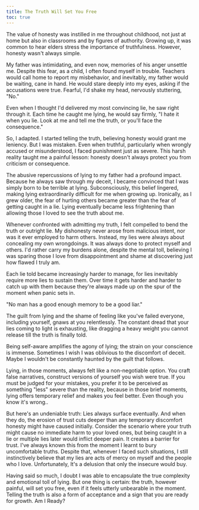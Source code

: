 ```yaml
---
title: The Truth Will Set You Free
toc: true
---
```


The value of honesty was instilled in me throughout childhood, not just at home but also in classrooms and by figures of authority. Growing up, it was common to hear elders stress the importance of truthfulness. However, honesty wasn't always simple.

My father was intimidating, and even now, memories of his anger unsettle me. Despite this fear, as a child, I often found myself in trouble. Teachers would call home to report my misbehavior, and inevitably, my father would be waiting, cane in hand. He would stare deeply into my eyes, asking if the accusations were true. Fearful, I'd shake my head, nervously stuttering, "No."

Even when I thought I'd delivered my most convincing lie, he saw right through it. Each time he caught me lying, he would say firmly, "I hate it when you lie. Look at me and tell me the truth, or you'll face the consequence."

So, I adapted. I started telling the truth, believing honesty would grant me leniency. But I was mistaken. Even when truthful, particularly when wrongly accused or misunderstood, I faced punishment just as severe. This harsh reality taught me a painful lesson: honesty doesn't always protect you from criticism or consequence.

The abusive repercussions of lying to my father had a profound impact. Because he always saw through my deceit, I became convinced that I was simply born to be terrible at lying. Subconsciously, this belief lingered, making lying extraordinarily difficult for me when growing up. Ironically, as I grew older, the fear of hurting others became greater than the fear of getting caught in a lie. Lying eventually became less frightening than allowing those I loved to see the truth about me. 

Whenever confronted with admitting my truth, I felt compelled to bend the truth or outright lie. My dishonesty never arose from malicious intent, nor was it ever employed to harm others. Instead, my lies were always about concealing my own wrongdoings. It was always done to protect myself and others. I'd rather carry my burdens alone, despite the mental toll, believing I was sparing those I love from disappointment and shame at discovering just how flawed I truly am.

Each lie told became increasingly harder to manage, for lies inevitably require more lies to sustain them. Over time it gets harder and harder to catch up with them because they're always made up on the spur of the moment when panic sets in.

"No man has a good enough memory to be a good liar."

The guilt from lying and the shame of feeling like you've failed everyone, including yourself, gnaws at you relentlessly. The constant dread that your lies coming to light is exhausting, like dragging a heavy weight you cannot release till the truth is finally told.

Being self-aware amplifies the agony of lying; the strain on your conscience is immense. Sometimes I wish I was oblivious to the discomfort of deceit. Maybe I wouldn't be constantly haunted by the guilt that follows.

Lying, in those moments, always felt like a non-negotiable option. You craft false narratives, construct versions of yourself you wish were true. If you must be judged for your mistakes, you prefer it to be perceived as something "less" severe than the reality, because in those brief moments, lying offers temporary relief and makes you feel better. Even though you know it's wrong..

But here's an undeniable truth: Lies always surface eventually. And when they do, the erosion of trust cuts deeper than any temporary discomfort honesty might have caused initially. Consider the scenario where your truth might cause no immediate harm to your loved ones, but being caught in a lie or multiple lies later would inflict deeper pain. It creates a barrier for trust. I've always known this from the moment I learnt to bury uncomfortable truths. Despite that, whenever I faced such situations, I still instinctively believe that my lies are acts of mercy on myself and the people who I love. Unfortunately, It's a delusion that only the insecure would buy.

Having said so much, I doubt I was able to encapsulate the true complexity and emotional toll of lying. But one thing is certain: the truth, however painful, will set you free, even if it feels utterly unbearable in the moment. Telling the truth is also a form of acceptance and a sign that you are ready for growth. Am I Ready?
